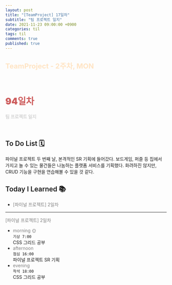 ```yaml
---
layout: post
title: "[TeamProject] 17일차"
subtitle: "팀 프로젝트 일지"
date: 2021-11-23 09:00:00 +0900
categories: til
tags: til
comments: true
published: true
---
```


## <span style="color:Bisque;font-size: 22px">TeamProject - 2주차, MON</span>

<br />

# **<span style="font-weight:900;color:indianred">94일차</span>**

**<span style="color:lightgray">팀 프로젝트 일지</span>**

<br />

## <span style="font-weight:600">To Do List</span> 🗓
  파이널 프로젝트 두 번째 날, 본격적인 SR 기획에 들어갔다. 보드게임, 퍼즐 등 집에서 가지고 놀 수 있는 물건들은 나눔하는 플랫폼 서비스를 기획했다. 화려하진 않지만, CRUD 기능을 구현을 연습해볼 수 있을 것 같다.
  <br>
## <span style="font-weight:600">Today I Learned</span> 📚

- <span style="color:gray">[파이널 프로젝트] 2일차</span>

---

<span style="color:gray">[파이널 프로젝트] 2일차</span>

- <span style="color:gray">morning 🌞</span> <br>
  `기상 7:00` <br>
  CSS 그리드 공부
- <span style="color:gray">afternoon</span> <br>
  `점심 16:00`<br>
  파이널 프로젝트 SR 기획
- <span style="color:gray">evening</span> <br>
  `착석 18:00`<br>
  CSS 그리드 공부
